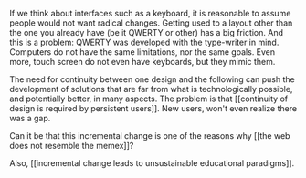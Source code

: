 If we think about interfaces such as a keyboard, it is reasonable to assume people would not want radical changes. Getting used to a layout other than the one you already have (be it QWERTY or other) has a big friction. And this is a problem: QWERTY was developed with the type-writer in mind. Computers do not have the same limitations, nor the same goals. Even more, touch screen do not even have keyboards, but they mimic them. 

The need for continuity between one design and the following can push the development of solutions that are far from what is technologically possible, and potentially better, in many aspects. The problem is that [[continuity of design is required by persistent users]]. New users, won't even realize there was a gap. 

Can it be that this incremental change is one of the reasons why [[the web does not resemble the memex]]? 

Also, [[incremental change leads to unsustainable educational paradigms]].
